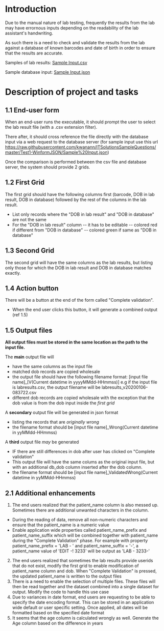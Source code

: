 # Introduction

Due to the manual nature of lab testing, frequently the results from the lab may have errornous inputs depending on the readability of the lab assistant's handwriting.

As such there is a need to check and validate the results from the lab against a database of known barcodes and date of birth in order to ensure that the results are accurate.

Samples of lab results: [Sample Input.csv](Sample%20Input.csv)

Sample database input: [Sample Input.json](Sample%20Input.json)

# Description of project and tasks

## 1.1 End-user form

When an end-user runs the executable, it should prompt the user to select the lab result file (with a .csv extension filter). 

There after, it should cross reference the file directly with the database input via a web request to the database server (for sample input use this url https://raw.githubusercontent.com/kwanann/ITSolutionsSampleQuestions/master/Test1-WinformJSON/Sample%20Input.json)

Once the comparison is performed between the csv file and database server, the system should provide 2 grids. 

## 1.2 First Grid

The first grid should have the following columns first (barcode, DOB in lab result, DOB in database) followed by the rest of the columns in the lab result.
- List only records where the "DOB in lab result" and "DOB in database" are not the same
- For the  "DOB in lab result" column
-- it has to be editable
-- colored red if different from "DOB in database"
-- colored green if same as "DOB in database"

## 1.3 Second Grid

The second grid will have the same columns as the lab results, but listing only those for which the DOB in lab result and DOB in database matches exactly.

## 1.4 Action button

There will be a button at the end of the form called "Complete validation". 
- When the end user clicks this button, it will generate a combined output (ref 1.5)

## 1.5 Output files

**All output files must be stored in the same location as the path to the input file.**

The **main** output file will
- have the same columns as the input file
- matched dob records are copied wholesale
- the output file should have the following filename format: \[input file name\]\_\[V(Current datetime in yyyyMMdd-HHmmss)] e.g if the input file is labresults.csv, the output filename will be labresults_v20200106-083722.csv
- different dob records are copied wholesale with the exception that the dob value is from the dob input inside the *first grid*

A **secondary** output file will be generated in json format
- listing the records that are *originally wrong*
- the filename format should be \[input file name\]\_Wrong(Current datetime in yyMMdd-HHmmss)

A **third** output file *may* be generated
- IF there are still differences in dob after user has clicked on "Complete validation"
- This output file will have the same colums as the original input file, but with an additional db_dob column inserted after the dob column. 
- the filename format should be \[input file name\]\_ValidatedWrong(Current datetime in yyMMdd-HHmmss)


## 2.1 Additional enhancements

1. The end users realized that the patient_name column is also messed up. Sometimes there are additional unwanted characters in the column.
  - During the reading of data, remove all non-numeric characters and ensure that the patient_name is a numeric value
  - Enable  application wide properties called patient_name_prefix and patient_name_suffix which will be combined together with patient_name during the "Complete Validation" phase. For example with property patient_name_prefix = 'LAB - ' and patient_name_suffix = '-', a patient_name value of 'EDIT -! 3233' will be output as 'LAB - 3233-'
  
2. The end users realized that sometimes the lab results provide userids that do not exist, modify the first grid to enable modification of patient_name column and dob. When "Complete Validation" is pressed, the updated patient_name is written to the output files
3. There is a need to enable the selection of multiple files. These files will then be read together and the dataset combined into a single dataset for output. Modify the code to handle this use case
4. Due to variances in date format, end users are requesting to be able to specify the date encoding format. This can be stored in an application wide default or user specific setting. Once applied, all dates will be formatted based on the specified date format
5. It seems that the age column is calculated wrongly as well. Generate the Age column based on the difference in years
